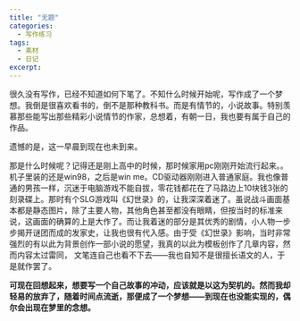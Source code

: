 ```yaml
---
title: "无题"
categories:
  - 写作练习
tags:
  - 素材
  - 日记
excerpt: 
---
```


很久没有写作，已经不知道如何下笔了。不知什么时候开始呢，写作成了一个梦想。我倒是很喜欢看书的，倒不是那种教科书。而是有情节的，小说故事。特别羡慕那些能写出那些精彩小说情节的作家，总想着，有朝一日，我也要有属于自己的作品。

遗憾的是，这一早晨到现在也未到来。

那是什么时候呢？记得还是刚上高中的时候，那时候家用pc刚刚开始流行起来。。机子里装的还是win98，之后是win me。CD驱动器刚刚进入普通家庭。我也像普通的男孩一样，沉迷于电脑游戏不能自拔，零花钱都花在了马路边上10块钱3张的刻录碟上。那时有个SLG游戏叫《幻世录》的，让我深深着迷了。虽说战斗画面基本都是静态图片，除了主要人物，其他角色甚至都没有眼睛，但按当时的标准来说，这画面的确算的上是大作了。而让我着迷的部分是其优秀的剧情，小人物一步步揭开谜团而成的发家史，让我也很有代入感。由于受《幻世录》影响，当时非常强烈的有以此为背景创作一部小说的愿望，我真的以此为模板创作了几章内容，然而内容太过雷同， 文笔连自己也看不下去——我也自知不是很擅长语文的人，于是就作罢了。

**可现在回想起来，想要写一个自己故事的冲动，应该就是以这为契机的。然而我却轻易的放弃了，随着时间点流逝，那便成了一个梦想——到现在也没能实现的，偶尔会出现在梦里的念想。**